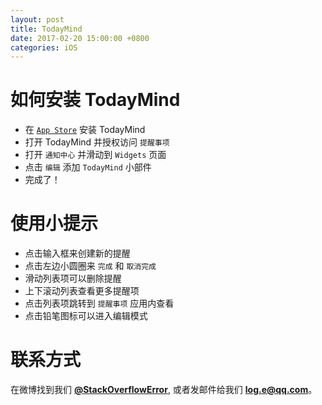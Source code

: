 ```yaml
---
layout: post
title: TodayMind
date: 2017-02-20 15:00:00 +0800
categories: iOS
---
```


# 如何安装 TodayMind

- 在 [`App Store`](https://itunes.apple.com/app/id1207158665) 安装 TodayMind
- 打开 TodayMind 并授权访问 `提醒事项`
- 打开 `通知中心` 并滑动到 `Widgets` 页面
- 点击 `编辑` 添加 `TodayMind` 小部件
- 完成了！

# 使用小提示

- 点击输入框来创建新的提醒
- 点击左边小圆圈来 `完成` 和 `取消完成`
- 滑动列表项可以删除提醒
- 上下滚动列表查看更多提醒项
- 点击列表项跳转到 `提醒事项` 应用内查看
- 点击铅笔图标可以进入编辑模式

# 联系方式

在微博找到我们 **[@StackOverflowError](http://weibo.com/0x00eeee)**, 或者发邮件给我们 **[log.e@qq.com](mailto:log.e@qq.com)**。
